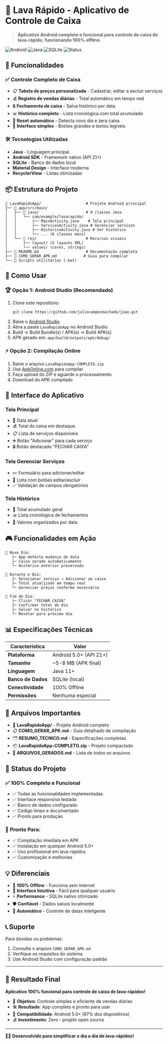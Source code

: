 # 📱 Lava Rápido - Aplicativo de Controle de Caixa

> **Aplicativo Android completo e funcional para controle de caixa de lava-rápido, funcionando 100% offline.**

![Android](https://img.shields.io/badge/Android-5.0%2B-green)
![Java](https://img.shields.io/badge/Java-11%2B-orange)
![SQLite](https://img.shields.io/badge/SQLite-Local-blue)
![Status](https://img.shields.io/badge/Status-Pronto%20para%20Usar-success)

## 🚀 Funcionalidades

### ✅ **Controle Completo de Caixa**
- 📋 **Tabela de preços personalizada** - Cadastrar, editar e excluir serviços
- 💰 **Registro de vendas diárias** - Total automático em tempo real
- 🔒 **Fechamento de caixa** - Salva histórico por data
- 📊 **Histórico completo** - Lista cronológica com total acumulado
- 🔄 **Reset automático** - Detecta novo dia e zera caixa
- 📱 **Interface simples** - Botões grandes e textos legíveis

### 🛠️ **Tecnologias Utilizadas**
- **Java** - Linguagem principal
- **Android SDK** - Framework nativo (API 21+)
- **SQLite** - Banco de dados local
- **Material Design** - Interface moderna
- **RecyclerView** - Listas otimizadas

## 📦 Estrutura do Projeto

```
📂 LavaRapidoApp/                    # Projeto Android principal
├── 📂 app/src/main/
│   ├── 📂 java/                     # 9 classes Java
│   │   └── com/example/lavarapido/
│   │       ├── MainActivity.java    # Tela principal
│   │       ├── ServicosActivity.java # Gerenciar serviços  
│   │       ├── HistoricoActivity.java # Ver histórico
│   │       └── ... (6 classes mais)
│   └── 📂 res/                      # Recursos visuais
│       ├── layout/ (5 layouts XML)
│       └── values/ (cores, strings)
├── 📄 README.md                     # Documentação completa
├── 📄 COMO_GERAR_APK.md            # Guia para compilar
└── 🔧 Scripts utilitários (.bat)
```

## 🎯 Como Usar

### 🏆 **Opção 1: Android Studio (Recomendado)**
1. Clone este repositório:
   ```bash
   git clone https://github.com/juliocamposmachado/joao.git
   ```
2. Baixe o [Android Studio](https://developer.android.com/studio)
3. Abra a pasta `LavaRapidoApp` no Android Studio
4. Build → Build Bundle(s) / APK(s) → Build APK(s)
5. APK gerado em: `app/build/outputs/apk/debug/`

### ⚡ **Opção 2: Compilação Online**
1. Baixe o arquivo `LavaRapidoApp-COMPLETO.zip`
2. Use [ApkOnline.com](https://apkonline.com/) para compilar
3. Faça upload do ZIP e aguarde o processamento
4. Download do APK compilado

## 📱 Interface do Aplicativo

### Tela Principal
- 📅 Data atual
- 💰 Total do caixa em destaque
- 📋 Lista de serviços disponíveis
- ➕ Botão "Adicionar" para cada serviço
- 🔒 Botão destacado "FECHAR CAIXA"

### Tela Gerenciar Serviços  
- ✏️ Formulário para adicionar/editar
- 📝 Lista com botões editar/excluir
- ✅ Validação de campos obrigatórios

### Tela Histórico
- 💎 Total acumulado geral
- 📊 Lista cronológica de fechamentos
- 📅 Valores organizados por data

## 🎮 Funcionalidades em Ação

```
🌅 Novo Dia:
   ├─ App detecta mudança de data
   ├─ Caixa zerado automaticamente
   └─ Histórico anterior preservado

💼 Durante o Dia:
   ├─ Selecionar serviço → Adicionar ao caixa
   ├─ Total atualizado em tempo real  
   └─ Gerenciar preços conforme necessário

🌙 Fim do Dia:
   ├─ Clicar "FECHAR CAIXA"
   ├─ Confirmar total do dia
   ├─ Salvar no histórico
   └─ Resetar para próximo dia
```

## 📊 Especificações Técnicas

| Característica | Valor |
|---|---|
| **Plataforma** | Android 5.0+ (API 21+) |
| **Tamanho** | ~5-8 MB (APK final) |
| **Linguagem** | Java 11+ |
| **Banco de Dados** | SQLite (local) |
| **Conectividade** | 100% Offline |
| **Permissões** | Nenhuma especial |

## 🔧 Arquivos Importantes

- 📱 **LavaRapidoApp/** - Projeto Android completo
- 📋 **COMO_GERAR_APK.md** - Guia detalhado de compilação  
- 🗂️ **RESUMO_TECNICO.md** - Especificações completas
- 📦 **LavaRapidoApp-COMPLETO.zip** - Projeto compactado
- 📄 **ARQUIVOS_GERADOS.md** - Lista de todos os arquivos

## 🎯 Status do Projeto

### ✅ **100% Completo e Funcional**
- ✅ Todas as funcionalidades implementadas
- ✅ Interface responsiva testada
- ✅ Banco de dados configurado
- ✅ Código limpo e documentado
- ✅ Pronto para produção

### 🚀 **Pronto Para:**
- ✅ Compilação imediata em APK
- ✅ Instalação em qualquer Android 5.0+
- ✅ Uso profissional em lava-rápidos
- ✅ Customização e melhorias

## 💡 Diferenciais

- 🔋 **100% Offline** - Funciona sem internet
- 🎯 **Interface Intuitiva** - Fácil para qualquer usuário
- ⚡ **Performance** - SQLite nativo otimizado
- 🛡️ **Confiável** - Dados salvos localmente
- 🔄 **Automático** - Controle de datas inteligente

## 📞 Suporte

Para dúvidas ou problemas:
1. Consulte o arquivo `COMO_GERAR_APK.md`
2. Verifique os requisitos do sistema
3. Use Android Studio com configuração padrão

---

## 🏁 Resultado Final

**Aplicativo 100% funcional para controle de caixa de lava-rápidos!**

- 🎯 **Objetivo**: Controle simples e eficiente de vendas diárias
- 🛠️ **Resultado**: App completo e pronto para usar
- 📱 **Compatibilidade**: Android 5.0+ (97% dos dispositivos)
- 💰 **Investimento**: Zero - projeto open source

---

🚗💨 **Desenvolvido para simplificar o dia a dia de lava-rápidos!**
